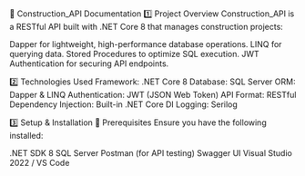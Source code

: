 📘 Construction_API Documentation
1️⃣ Project Overview
Construction_API is a RESTful API built with .NET Core 8 that manages construction projects:

Dapper for lightweight, high-performance database operations.
LINQ for querying data.
Stored Procedures to optimize SQL execution.
JWT Authentication for securing API endpoints.

2️⃣ Technologies Used
Framework: .NET Core 8
Database: SQL Server
ORM: Dapper & LINQ
Authentication: JWT (JSON Web Token)
API Format: RESTful
Dependency Injection: Built-in .NET Core DI
Logging: Serilog

3️⃣ Setup & Installation
🔹 Prerequisites
Ensure you have the following installed:

.NET SDK 8
SQL Server
Postman (for API testing)
Swagger UI
Visual Studio 2022 / VS Code

